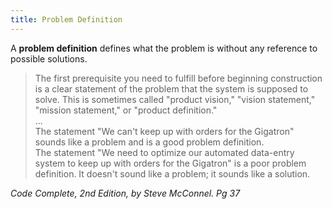 ```yaml
---
title: Problem Definition
---
```


A **problem definition** defines what the problem is without any reference to possible solutions.

> The first prerequisite you need to fulfill before beginning construction is a clear statement of the problem that the system is supposed to solve. This is sometimes called "product vision," "vision statement," "mission statement," or "product definition."  
> ...  
> The statement "We can't keep up with orders for the Gigatron" sounds like a problem and is a good problem definition.  
> The statement "We need to optimize our automated data-entry system to keep up with orders for the Gigatron" is a poor problem definition. It doesn't sound like a problem; it sounds like a solution.

*Code Complete, 2nd Edition, by Steve McConnel. Pg 37*

